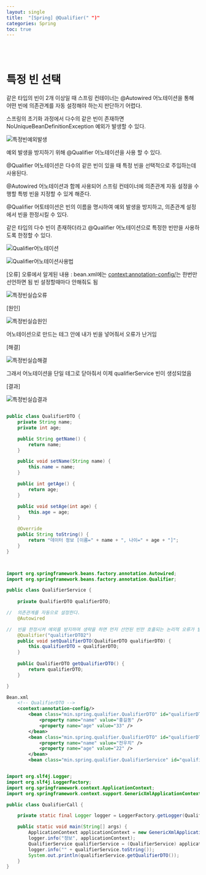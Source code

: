 ```yaml
---
layout: single
title:  "[Spring] @Qualifier(" ")"
categories: Spring
toc: true
---
```

<br><br>


# 특정 빈 선택 #

같은 타입의 빈이 2개 이상일 때 스프링 컨테이너는 @Autowired 어노테이션을 통해 어떤 빈에 의존관계를 자동 설정해야 하는지 판단하기 어렵다. 

스프링의 초기화 과정에서 다수의 같은 빈이 존재하면 NoUniqueBeanDefinitionException 예외가 발생할 수 있다.


![특정빈예외발생](https:/images/2023-06-27-@Qualifier.md/특정빈예외발생.png)
<br>

예외 발생을 방지하기 위해 @Qualifier 어노테이션을 사용 할 수 있다.

@Qualifier 어노테이션은 다수의 같은 빈이 있을 때 특정 빈을 선택적으로 주입하는데 사용된다.

@Autowired 어노테이션과 함께 사용되어 스프링 컨테이너에 의존관계 자동 설정을 수행할 특벙 빈을 지정할 수 있게 해준다.

@Qualifier 어토테이션은 빈의 이름을 명시하여 예외 발생을 방지하고, 의존관계 설정에서 빈을 한정시킬 수 있다.

같은 타입의 다수 빈이 존재하더라고 @Qualifier 어노테이션으로 특정한 빈만을 사용하도록 한정할 수 있다.

![Qualifier어노테이션](https:/images/2023-06-27-@Qualifier.md/Qualifier어노테이션.png)
<br>


![Qualifier어노테이션사용법](https:/images/2023-06-27-@Qualifier.md/Qualifier어노테이션사용법.png)
<br>

[오류]
오류에서 알게된 내용 : bean.xml에는 <context:annotation-config/>는 한번만 선언하면 됨 빈 설정할때마다 안해줘도 됨

![특정빈실습오류](https:/images/2023-06-27-@Qualifier.md/특정빈실습오류.png)
<br>

[원인]

![특정빈실습원인](https:/images/2023-06-27-@Qualifier.md/특정빈실습원인.png)

어노테이션으로 만드는 테그 안에 내가 빈을 넣어줘서 오류가 난거임
<br>

[해결]

![특정빈실습해결](https:/images/2023-06-27-@Qualifier.md/특정빈실습해결.png)

그래서 어노테이션을 단일 테그로 닫아줘서 이제 qualifierService 빈이 생성되었음
<br>

[결과]

![특정빈실습결과](https:/images/2023-06-27-@Qualifier.md/특정빈실습결과.png)
<br>

```java

public class QualifierDTO {
	private String name;
	private int age;

	public String getName() {
		return name;
	}

	public void setName(String name) {
		this.name = name;
	}

	public int getAge() {
		return age;
	}

	public void setAge(int age) {
		this.age = age;
	}

	@Override
	public String toString() {
		return "데이터 정보 [이름=" + name + ", 나이=" + age + "]";
	}
}

```

```java


import org.springframework.beans.factory.annotation.Autowired;
import org.springframework.beans.factory.annotation.Qualifier;

public class QualifierService {
	
	private QualifierDTO qualifierDTO;

//	의존관계를 자동으로 설정한다.
	@Autowired

//	빈을 한정시켜 예외를 방지하며 생략을 하면 먼저 선언된 빈만 호출되는 논리적 오류가 발생한다.(어노테이션 사용하지 않으면 홍길동, 전우치가 선언되었지만 나중에 선언된 전우치는 안나옴)
	@Qualifier("qualifierDTO2")
	public void setQualifierDTO(QualifierDTO qualifierDTO) {
		this.qualifierDTO = qualifierDTO;
	}
	
	public QualifierDTO getQualifierDTO() {
		return qualifierDTO;
	}

}
```

```xml
Bean.xml
	<!-- QualifierDTO -->
	<context:annotation-config/>
		<bean class="min.spring.qualifier.QualifierDTO" id="qualifierDTO">
			<property name="name" value="홍길동" />
			<property name="age" value="33" />
		</bean>
		<bean class="min.spring.qualifier.QualifierDTO" id="qualifierDTO2">
			<property name="name" value="전우치" />
			<property name="age" value="22" />
		</bean>
		<bean class="min.spring.qualifier.QualifierService" id="qualifierService"/>
```

```java

import org.slf4j.Logger;
import org.slf4j.LoggerFactory;
import org.springframework.context.ApplicationContext;
import org.springframework.context.support.GenericXmlApplicationContext;

public class QualifierCall {

	private static final Logger logger = LoggerFactory.getLogger(QualifierCall.class);

	public static void main(String[] args) {
		ApplicationContext applicationContext = new GenericXmlApplicationContext("bean/Bean.xml");
		logger.info("정보", applicationContext);
		QualifierService qualifierService = (QualifierService) applicationContext.getBean("qualifierService");
		logger.info("" + qualifierService.toString());
		System.out.println(qualifierService.getQualifierDTO());
	}
}
```